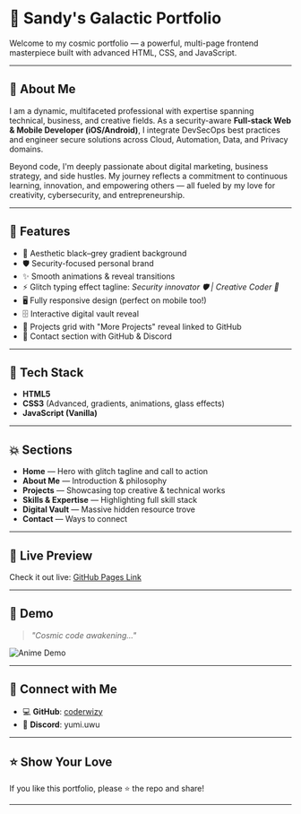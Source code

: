 # 🌙 Sandy's Galactic Portfolio

Welcome to my cosmic portfolio — a powerful, multi-page frontend masterpiece built with advanced HTML, CSS, and JavaScript.

---

## 🚀 About Me

I am a dynamic, multifaceted professional with expertise spanning technical, business, and creative fields. As a security-aware **Full-stack Web & Mobile Developer (iOS/Android)**, I integrate DevSecOps best practices and engineer secure solutions across Cloud, Automation, Data, and Privacy domains.

Beyond code, I'm deeply passionate about digital marketing, business strategy, and side hustles. My journey reflects a commitment to continuous learning, innovation, and empowering others — all fueled by my love for creativity, cybersecurity, and entrepreneurship.

---

## 💎 Features

- 🎨 Aesthetic black–grey gradient background
- 🛡️ Security-focused personal brand
- ✨ Smooth animations & reveal transitions
- ⚡ Glitch typing effect tagline: *Security innovator 🛡️ | Creative Coder 🛜*
- 🖥️ Fully responsive design (perfect on mobile too!)
- 🗄️ Interactive digital vault reveal
- 📂 Projects grid with "More Projects" reveal linked to GitHub
- 💬 Contact section with GitHub & Discord

---

## 🧰 Tech Stack

- **HTML5**
- **CSS3** (Advanced, gradients, animations, glass effects)
- **JavaScript (Vanilla)**

---

## 💥 Sections

- **Home** — Hero with glitch tagline and call to action
- **About Me** — Introduction & philosophy
- **Projects** — Showcasing top creative & technical works
- **Skills & Expertise** — Highlighting full skill stack
- **Digital Vault** — Massive hidden resource trove
- **Contact** — Ways to connect

---

## 🔗 Live Preview

Check it out live: [GitHub Pages Link](https://your-github-username.github.io/your-repo-name)

---

## 📸 Demo

> *"Cosmic code awakening..."*

![Anime Demo](./demo.gif)

---

## 🤝 Connect with Me

- 💻 **GitHub**: [coderwizy](https://github.com/coderwizy)
- 💬 **Discord**: yumi.uwu

---

## ⭐️ Show Your Love

If you like this portfolio, please ⭐️ the repo and share!  

---
